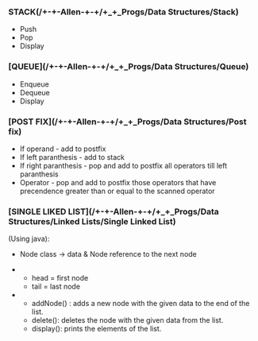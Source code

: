 ### STACK(/+-+-Allen-+-+/+_+_Progs/Data Structures/Stack)
* Push
* Pop
* Display

### [QUEUE](/+-+-Allen-+-+/+_+_Progs/Data Structures/Queue)
* Enqueue
* Dequeue
* Display

### [POST FIX](/+-+-Allen-+-+/+_+_Progs/Data Structures/Post fix)
* If operand - add to postfix
* If left paranthesis - add to stack
* If right paranthesis - pop and add to postfix all operators till left paranthesis
* Operator - pop and add to postfix those operators that have precendence greater than or equal to the scanned operator

### [SINGLE LIKED LIST](/+-+-Allen-+-+/+_+_Progs/Data Structures/Linked Lists/Single Linked List)
 (Using java):
* Node class -> data & Node reference to the next node
* 
    - head = first node
    - tail = last node

* 
    - addNode() : adds a new node with the given data to the end of the list.
    - delete(): deletes the node with the given data from the list.
    - display(): prints the elements of the list.